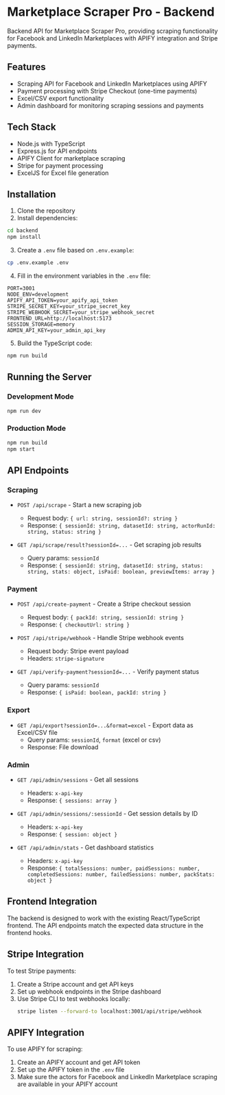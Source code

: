 # Marketplace Scraper Pro - Backend

Backend API for Marketplace Scraper Pro, providing scraping functionality for Facebook and LinkedIn Marketplaces with APIFY integration and Stripe payments.

## Features

- Scraping API for Facebook and LinkedIn Marketplaces using APIFY
- Payment processing with Stripe Checkout (one-time payments)
- Excel/CSV export functionality
- Admin dashboard for monitoring scraping sessions and payments

## Tech Stack

- Node.js with TypeScript
- Express.js for API endpoints
- APIFY Client for marketplace scraping
- Stripe for payment processing
- ExcelJS for Excel file generation

## Installation

1. Clone the repository
2. Install dependencies:

```bash
cd backend
npm install
```

3. Create a `.env` file based on `.env.example`:

```bash
cp .env.example .env
```

4. Fill in the environment variables in the `.env` file:

```
PORT=3001
NODE_ENV=development
APIFY_API_TOKEN=your_apify_api_token
STRIPE_SECRET_KEY=your_stripe_secret_key
STRIPE_WEBHOOK_SECRET=your_stripe_webhook_secret
FRONTEND_URL=http://localhost:5173
SESSION_STORAGE=memory
ADMIN_API_KEY=your_admin_api_key
```

5. Build the TypeScript code:

```bash
npm run build
```

## Running the Server

### Development Mode

```bash
npm run dev
```

### Production Mode

```bash
npm run build
npm start
```

## API Endpoints

### Scraping

- `POST /api/scrape` - Start a new scraping job
  - Request body: `{ url: string, sessionId?: string }`
  - Response: `{ sessionId: string, datasetId: string, actorRunId: string, status: string }`

- `GET /api/scrape/result?sessionId=...` - Get scraping job results
  - Query params: `sessionId`
  - Response: `{ sessionId: string, datasetId: string, status: string, stats: object, isPaid: boolean, previewItems: array }`

### Payment

- `POST /api/create-payment` - Create a Stripe checkout session
  - Request body: `{ packId: string, sessionId: string }`
  - Response: `{ checkoutUrl: string }`

- `POST /api/stripe/webhook` - Handle Stripe webhook events
  - Request body: Stripe event payload
  - Headers: `stripe-signature`

- `GET /api/verify-payment?sessionId=...` - Verify payment status
  - Query params: `sessionId`
  - Response: `{ isPaid: boolean, packId: string }`

### Export

- `GET /api/export?sessionId=...&format=excel` - Export data as Excel/CSV file
  - Query params: `sessionId`, `format` (excel or csv)
  - Response: File download

### Admin

- `GET /api/admin/sessions` - Get all sessions
  - Headers: `x-api-key`
  - Response: `{ sessions: array }`

- `GET /api/admin/sessions/:sessionId` - Get session details by ID
  - Headers: `x-api-key`
  - Response: `{ session: object }`

- `GET /api/admin/stats` - Get dashboard statistics
  - Headers: `x-api-key`
  - Response: `{ totalSessions: number, paidSessions: number, completedSessions: number, failedSessions: number, packStats: object }`

## Frontend Integration

The backend is designed to work with the existing React/TypeScript frontend. The API endpoints match the expected data structure in the frontend hooks.

## Stripe Integration

To test Stripe payments:
1. Create a Stripe account and get API keys
2. Set up webhook endpoints in the Stripe dashboard
3. Use Stripe CLI to test webhooks locally:
   ```bash
   stripe listen --forward-to localhost:3001/api/stripe/webhook
   ```

## APIFY Integration

To use APIFY for scraping:
1. Create an APIFY account and get API token
2. Set up the APIFY token in the `.env` file
3. Make sure the actors for Facebook and LinkedIn Marketplace scraping are available in your APIFY account
